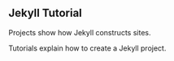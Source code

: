 ## Jekyll Tutorial

Projects show how Jekyll constructs sites.  

Tutorials explain how to create a Jekyll project.  
